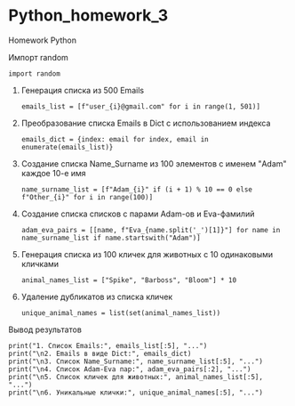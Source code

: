 # Python_homework_3
Homework Python

Импорт random

    import random
1. Генерация списка из 500 Emails

       emails_list = [f"user_{i}@gmail.com" for i in range(1, 501)]
2. Преобразование списка Emails в Dict с использованием индекса

       emails_dict = {index: email for index, email in enumerate(emails_list)}
3. Создание списка Name_Surname из 100 элементов с именем "Adam" каждое 10-е имя

       name_surname_list = [f"Adam_{i}" if (i + 1) % 10 == 0 else f"Other_{i}" for i in range(100)]
4. Создание списка списков с парами Adam-ов и Eva-фамилий

       adam_eva_pairs = [[name, f"Eva_{name.split('_')[1]}"] for name in name_surname_list if name.startswith("Adam")]
5. Генерация списка из 100 кличек для животных с 10 одинаковыми кличками

       animal_names_list = ["Spike", "Barboss", "Bloom"] * 10
6. Удаление дубликатов из списка кличек

       unique_animal_names = list(set(animal_names_list))
Вывод результатов

    print("1. Список Emails:", emails_list[:5], "...")
    print("\n2. Emails в виде Dict:", emails_dict)
    print("\n3. Список Name_Surname:", name_surname_list[:5], "...")
    print("\n4. Список Adam-Eva пар:", adam_eva_pairs[:2], "...")
    print("\n5. Список кличек для животных:", animal_names_list[:5], "...")
    print("\n6. Уникальные клички:", unique_animal_names[:5], "...")
